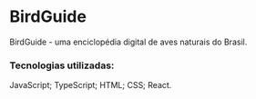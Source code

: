 # BirdGuide 
BirdGuide - uma enciclopédia digital de aves naturais do Brasil.

### Tecnologias utilizadas:
JavaScript; TypeScript; HTML; CSS; React.
